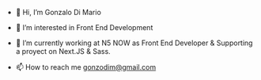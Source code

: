 - 👋 Hi, I’m Gonzalo Di Mario
- 👀 I’m interested in Front End Development
- 🌱 I’m currently working at N5 NOW as Front End Developer & Supporting a proyect on Next.JS & Sass.

- 📫 How to reach me gonzodim@gmail.com

<!---
Agavp24/Agavp24 is a ✨ special ✨ repository because its `README.md` (this file) appears on your GitHub profile.
You can click the Preview link to take a look at your changes.
--->
